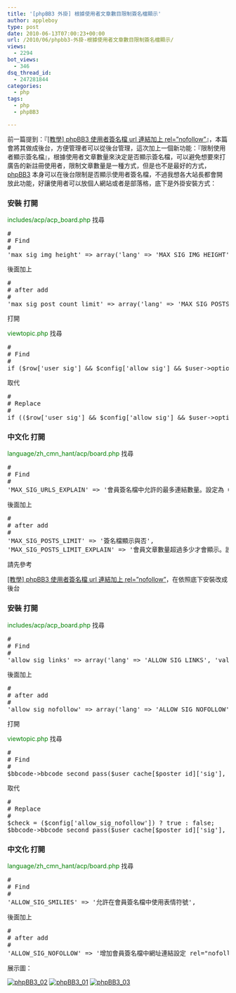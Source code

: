 ```yaml
---
title: '[phpBB3 外掛] 根據使用者文章數目限制簽名檔顯示'
author: appleboy
type: post
date: 2010-06-13T07:00:23+00:00
url: /2010/06/phpbb3-外掛-根據使用者文章數目限制簽名檔顯示/
views:
  - 2294
bot_views:
  - 346
dsq_thread_id:
  - 247281844
categories:
  - php
tags:
  - php
  - phpBB3

---
```

前一篇提到：『[[教學] phpBB3 使用者簽名檔 url 連結加上 rel=”nofollow”][1]』，本篇會將其做成後台，方便管理者可以從後台管理，這次加上一個新功能：『限制使用者顯示簽名檔』，根據使用者文章數量來決定是否顯示簽名檔，可以避免想要來打廣告的新註冊使用者，限制文章數量是一種方式，但是也不是最好的方式，[phpBB3][2] 本身可以在後台限制是否顯示使用者簽名檔，不過我想各大站長都會開放此功能，好讓使用者可以放個人網站或者是部落格，底下是外掛安裝方式： 

### 安裝 打開 

<span style="color:green">includes/acp/acp_board.php</span> 找尋 

<pre class="brush: php; title: ; notranslate" title="">#
# Find
#
'max_sig_img_height' => array('lang' => 'MAX_SIG_IMG_HEIGHT',        'validate' => 'int:0',  'type' =>    'text:5:4', 'explain' => true, 'append' => ' ' . $user->lang['PIXEL']),</pre> 後面加上 

<pre class="brush: php; title: ; notranslate" title="">#
# after add
#
'max_sig_post_count_limit' => array('lang' => 'MAX_SIG_POSTS_LIMIT',   'validate' => 'int:0',  'type' =>    'text:5:4', 'explain' => true),
</pre> 打開 

<span style="color:green">viewtopic.php</span> 找尋 

<pre class="brush: php; title: ; notranslate" title="">#
# Find
#
if ($row['user_sig'] && $config['allow_sig'] && $user->optionget('viewsigs'))</pre> 取代 

<pre class="brush: php; title: ; notranslate" title="">#
# Replace
#
if (($row['user_sig'] && $config['allow_sig'] && $user->optionget('viewsigs') && $row['user_posts'] >=                               $config['max_sig_post_count_limit']) || (isset($user->data['session_admin']) && $user->data['session_admin']))</pre>

### 中文化 打開 

<span style="color:green">language/zh_cmn_hant/acp/board.php</span> 找尋 

<pre class="brush: php; title: ; notranslate" title="">#
# Find
#
'MAX_SIG_URLS_EXPLAIN' => '會員簽名檔中允許的最多連結數量。設定為 0，表示沒有限制。',</pre> 後面加上 

<pre class="brush: php; title: ; notranslate" title="">#
# after add
#
'MAX_SIG_POSTS_LIMIT' => '簽名檔顯示與否',
'MAX_SIG_POSTS_LIMIT_EXPLAIN' => '會員文章數量超過多少才會顯示。設定為 0，表示沒有限制。',</pre> 請先參考 

[[教學] phpBB3 使用者簽名檔 url 連結加上 rel=”nofollow”][1]，在依照底下安裝改成後台 

### 安裝 打開 

<span style="color:green">includes/acp/acp_board.php</span> 找尋 

<pre class="brush: php; title: ; notranslate" title="">#
# Find
#
'allow_sig_links' => array('lang' => 'ALLOW_SIG_LINKS', 'validate' => 'bool', 'type' => 'radio:yes_no', 'explain' => true),</pre> 後面加上 

<pre class="brush: php; title: ; notranslate" title="">#
# after add
#
'allow_sig_nofollow' => array('lang' => 'ALLOW_SIG_NOFOLLOW', 'validate' => 'bool', 'type' => 'radio:yes_no', 'explain' => true),</pre> 打開 

<span style="color:green">viewtopic.php</span> 找尋 

<pre class="brush: php; title: ; notranslate" title="">#
# Find
#
$bbcode->bbcode_second_pass($user_cache[$poster_id]['sig'], $user_cache[$poster_id]['sig_bbcode_uid'], $user_cache[$poster_id]['sig_bbcode_bitfield'], true);</pre> 取代 

<pre class="brush: php; title: ; notranslate" title="">#
# Replace
#
$check = ($config['allow_sig_nofollow']) ? true : false;
$bbcode->bbcode_second_pass($user_cache[$poster_id]['sig'], $user_cache[$poster_id]['sig_bbcode_uid'], $user_cache[$poster_id]['sig_bbcode_bitfield'], $check);</pre>

### 中文化 打開 

<span style="color:green">language/zh_cmn_hant/acp/board.php</span> 找尋 

<pre class="brush: php; title: ; notranslate" title="">#
# Find
#
'ALLOW_SIG_SMILIES' => '允許在會員簽名檔中使用表情符號',</pre> 後面加上 

<pre class="brush: php; title: ; notranslate" title="">#
# after add
#
'ALLOW_SIG_NOFOLLOW' => '增加會員簽名檔中網址連結設定 rel="nofollow"',</pre> 展示圖： 

[<img src="https://i1.wp.com/farm2.static.flickr.com/1296/4690382820_8f9ed1d09e_o.png?resize=146%2C220&#038;ssl=1" alt="phpBB3_02" data-recalc-dims="1" />][3] [<img src="https://i1.wp.com/farm5.static.flickr.com/4023/4689749097_4ea1177f3f.jpg?resize=500%2C272&#038;ssl=1" alt="phpBB3_01" data-recalc-dims="1" />][4] [<img src="https://i0.wp.com/farm5.static.flickr.com/4034/4690382832_98dbbca276.jpg?resize=500%2C342&#038;ssl=1" alt="phpBB3_03" data-recalc-dims="1" />][5]

 [1]: http://blog.wu-boy.com/2010/06/10/2203/
 [2]: http://www.phpbb.com/
 [3]: https://www.flickr.com/photos/appleboy/4690382820/ "Flickr 上 appleboy46 的 phpBB3_02"
 [4]: https://www.flickr.com/photos/appleboy/4689749097/ "Flickr 上 appleboy46 的 phpBB3_01"
 [5]: https://www.flickr.com/photos/appleboy/4690382832/ "Flickr 上 appleboy46 的 phpBB3_03"